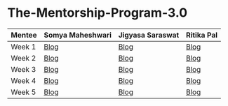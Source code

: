 # The-Mentorship-Program-3.0

| Mentee  | Somya Maheshwari | Jigyasa Saraswat | Ritika Pal |
| ------------- | ------------- | ------------- | ------------- |
| Week 1  | [Blog](https://somya22.medium.com/women-who-code-delhimentorship-3-0-week-1-6929e527b840)  | [Blog](https://alwaysjigyasa.medium.com/women-who-code-delhi-mentorship-program-3-0-week-1-8f9a1c21e82e)  | [Blog](https://palritika539.medium.com/wwcd-mentorship-program-3-0-week-1-f848384f319d)  |
| Week 2  | [Blog](https://somya22.medium.com/women-who-code-delhi-mentorship-3-0-week-2-a53bd79cb002) | [Blog]() | [Blog](https://palritika539.medium.com/wwcd-mentorship-program-3-0-week-2-36ce6e388c82) |
| Week 3  | [Blog]() | [Blog]() | [Blog]() |
| Week 4  | [Blog]() | [Blog]() | [Blog]() |
| Week 5  | [Blog]() | [Blog]() | [Blog]() |
